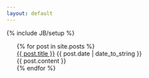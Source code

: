 ```yaml
---
layout: default
---
```

{% include JB/setup %}

<ul class="posts">
  {% for post in site.posts %}
		 <div class="a-post">
      <a class="home-page-artical-title" href="{{ BASE_PATH }}{{ post.url }}">{{ post.title }}</a>
			<span class="date pull-right">{{ post.date | date_to_string }}</span>
			<div>{{ post.content }}</div>
		 </div>
  {% endfor %}
</ul>

[1]: http://github.com/divisoryang/pic/raw/master/wikish-folder.png "wikish"


